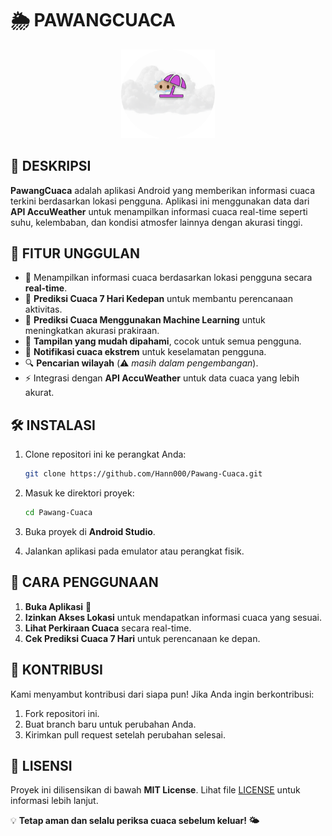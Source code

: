 # 🌦️ PAWANGCUACA

<p align="center">
  <img src="app/src/main/res/drawable/logo.png" alt="PawangCuaca Logo" width="150">
</p>

## 📌 DESKRIPSI
**PawangCuaca** adalah aplikasi Android yang memberikan informasi cuaca terkini berdasarkan lokasi pengguna. Aplikasi ini menggunakan data dari **API AccuWeather** untuk menampilkan informasi cuaca real-time seperti suhu, kelembaban, dan kondisi atmosfer lainnya dengan akurasi tinggi.

## 🚀 FITUR UNGGULAN
- 📍 Menampilkan informasi cuaca berdasarkan lokasi pengguna secara **real-time**.
- 📆 **Prediksi Cuaca 7 Hari Kedepan** untuk membantu perencanaan aktivitas.
- 🤖 **Prediksi Cuaca Menggunakan Machine Learning** untuk meningkatkan akurasi prakiraan.
- 🎨 **Tampilan yang mudah dipahami**, cocok untuk semua pengguna.
- 🔔 **Notifikasi cuaca ekstrem** untuk keselamatan pengguna.
- 🔍 **Pencarian wilayah** (⚠️ *masih dalam pengembangan*).
- ⚡ Integrasi dengan **API AccuWeather** untuk data cuaca yang lebih akurat.

## 🛠️ INSTALASI
1. Clone repositori ini ke perangkat Anda:

	```sh
	git clone https://github.com/Hann000/Pawang-Cuaca.git
	```

2. Masuk ke direktori proyek:

	```sh
	cd Pawang-Cuaca
	```

3. Buka proyek di **Android Studio**.
4. Jalankan aplikasi pada emulator atau perangkat fisik.

## 📖 CARA PENGGUNAAN
1. **Buka Aplikasi** 📱
2. **Izinkan Akses Lokasi** untuk mendapatkan informasi cuaca yang sesuai.
3. **Lihat Perkiraan Cuaca** secara real-time.
4. **Cek Prediksi Cuaca 7 Hari** untuk perencanaan ke depan.

## 🤝 KONTRIBUSI
Kami menyambut kontribusi dari siapa pun! Jika Anda ingin berkontribusi:
1. Fork repositori ini.
2. Buat branch baru untuk perubahan Anda.
3. Kirimkan pull request setelah perubahan selesai.

## 📜 LISENSI
Proyek ini dilisensikan di bawah **MIT License**. Lihat file [LICENSE](LICENSE.txt) untuk informasi lebih lanjut.

💡 **Tetap aman dan selalu periksa cuaca sebelum keluar! 🌤️**

